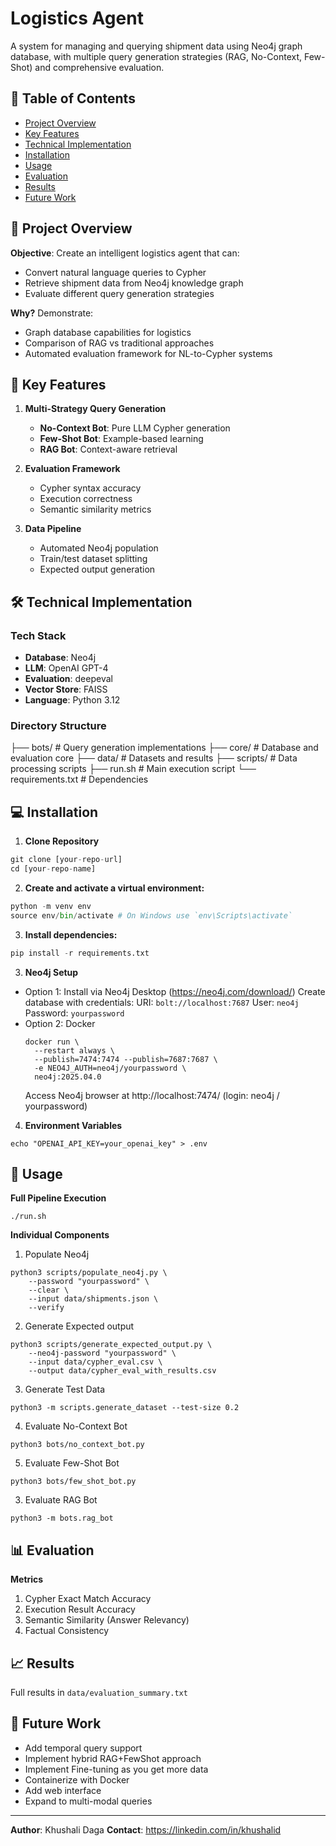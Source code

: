 # Logistics Agent

A system for managing and querying shipment data using Neo4j graph database, with multiple query generation strategies (RAG, No-Context, Few-Shot) and comprehensive evaluation.

## 📌 Table of Contents
- [Project Overview](#-project-overview)
- [Key Features](#-key-features)
- [Technical Implementation](#-technical-implementation)
- [Installation](#-installation)
- [Usage](#-usage)
- [Evaluation](#-evaluation)
- [Results](#-results)
- [Future Work](#-future-work)

## 🌟 Project Overview
**Objective**: Create an intelligent logistics agent that can:
- Convert natural language queries to Cypher
- Retrieve shipment data from Neo4j knowledge graph
- Evaluate different query generation strategies

**Why?** Demonstrate:
- Graph database capabilities for logistics
- Comparison of RAG vs traditional approaches
- Automated evaluation framework for NL-to-Cypher systems

## 🚀 Key Features
1. **Multi-Strategy Query Generation**
   - **No-Context Bot**: Pure LLM Cypher generation
   - **Few-Shot Bot**: Example-based learning
   - **RAG Bot**: Context-aware retrieval

2. **Evaluation Framework**
   - Cypher syntax accuracy
   - Execution correctness
   - Semantic similarity metrics

3. **Data Pipeline**
   - Automated Neo4j population
   - Train/test dataset splitting
   - Expected output generation

## 🛠 Technical Implementation

### Tech Stack
- **Database**: Neo4j
- **LLM**: OpenAI GPT-4
- **Evaluation**: deepeval
- **Vector Store**: FAISS
- **Language**: Python 3.12

### Directory Structure
├── bots/ # Query generation implementations
├── core/ # Database and evaluation core
├── data/ # Datasets and results
├── scripts/ # Data processing scripts
├── run.sh # Main execution script
└── requirements.txt # Dependencies


## 💻 Installation

1. **Clone Repository**
```python
git clone [your-repo-url]
cd [your-repo-name]
```

2. **Create and activate a virtual environment:**
```python
python -m venv env
source env/bin/activate # On Windows use `env\Scripts\activate`
```

3. **Install dependencies:**
```python
pip install -r requirements.txt
```

3. **Neo4j Setup**
- Option 1: Install via Neo4j Desktop (https://neo4j.com/download/)
  Create database with credentials:
    URI: `bolt://localhost:7687`
    User: `neo4j`
    Password: `yourpassword`
- Option 2: Docker
    ```
    docker run \
      --restart always \ 
      --publish=7474:7474 --publish=7687:7687 \
      -e NEO4J_AUTH=neo4j/yourpassword \
      neo4j:2025.04.0
    ```
  Access Neo4j browser at http://localhost:7474/ (login: neo4j / yourpassword)

4. **Environment Variables**
```
echo "OPENAI_API_KEY=your_openai_key" > .env
```

## 🏃 Usage

**Full Pipeline Execution**
```
./run.sh
```


**Individual Components**
1. Populate Neo4j
```
python3 scripts/populate_neo4j.py \
    --password "yourpassword" \
    --clear \
    --input data/shipments.json \
    --verify
```
2. Generate Expected output
```
python3 scripts/generate_expected_output.py \
    --neo4j-password "yourpassword" \
    --input data/cypher_eval.csv \
    --output data/cypher_eval_with_results.csv
```
3. Generate Test Data
```
python3 -m scripts.generate_dataset --test-size 0.2
```
4. Evaluate No-Context Bot
```
python3 bots/no_context_bot.py
```
5. Evaluate Few-Shot Bot
```
python3 bots/few_shot_bot.py
```
3. Evaluate RAG Bot
```
python3 -m bots.rag_bot
```


## 📊 Evaluation

**Metrics**
1. Cypher Exact Match Accuracy
2. Execution Result Accuracy
3. Semantic Similarity (Answer Relevancy)
4. Factual Consistency


## 📈 Results
Full results in `data/evaluation_summary.txt`

## 🔮 Future Work
- Add temporal query support
- Implement hybrid RAG+FewShot approach
- Implement Fine-tuning as you get more data
- Containerize with Docker
- Add web interface
- Expand to multi-modal queries

---

**Author**: Khushali Daga 
**Contact**: https://linkedin.com/in/khushalid
